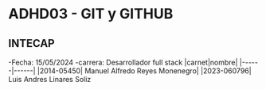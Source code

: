 # ADHD03 - GIT y GITHUB
## INTECAP
 -Fecha: 15/05/2024
 -carrera: Desarrollador full stack
 |carnet|nombre|
 |------|------|
 |2014-05450| Manuel Alfredo Reyes Monenegro|
 |2023-060796| Luis Andres Linares Soliz
